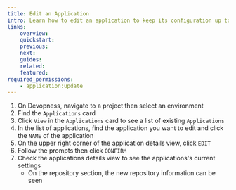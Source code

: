 ```yaml
---
title: Edit an Application
intro: Learn how to edit an application to keep its configuration up to date, specially the settings that define how the application is deployed, such as source provider, repository, dependencies to be installed, directories and the application entrypoint.
links:
    overview:
    quickstart:
    previous:
    next:
    guides:
    related:
    featured:
required_permissions:
    - application:update
---
```


1. On Devopness, navigate to a project then select an environment
1. Find the `Applications` card
1. Click `View` in the `Applications` card to see a list of existing `Applications`
1. In the list of applications, find the application you want to edit and click the `NAME` of the application
1. On the upper right corner of the application details view, click `EDIT`
1. Follow the prompts then click `CONFIRM`
1. Check the applications details view to see the applications's current settings
    - On the repository section, the new repository information can be seen
